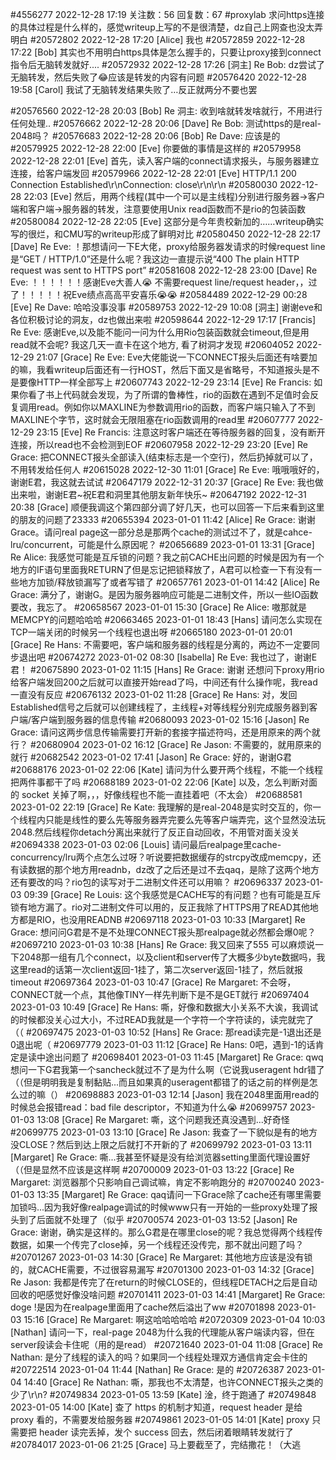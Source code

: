 #4556277 2022-12-28 17:19 关注数：56 回复数：67
#proxylab
求问https连接的具体过程是什么样的，感觉writeup上写的不是很清楚，dz自己上网查也没太弄明白
#20572802 2022-12-28 17:20
[Alice] 我也
#20572859 2022-12-28 17:22
[Bob] 其实也不用明白https具体是怎么握手的，只要让proxy接到connect指令后无脑转发就好....
#20572932 2022-12-28 17:26
[洞主] Re Bob: dz尝试了无脑转发，然后失败了😂应该是转发的内容有问题
#20576420 2022-12-28 19:58
[Carol] 我试了无脑转发结果失败了…反正就两分不要也罢

#20576560 2022-12-28 20:03
[Bob] Re 洞主: 收到啥就转发啥就行，不用进行任何处理..
#20576662 2022-12-28 20:06
[Dave] Re Bob: 测试https的是real-2048吗？
#20576683 2022-12-28 20:06
[Bob] Re Dave: 应该是的
#20579925 2022-12-28 22:00
[Eve] 你要做的事情是这样的
#20579958 2022-12-28 22:01
[Eve] 首先，读入客户端的connect请求报头，与服务器建立连接，给客户端发回
#20579966 2022-12-28 22:01
[Eve] HTTP/1.1 200 Connection Established\r\nConnection: close\r\n\r\n
#20580030 2022-12-28 22:03
[Eve] 然后，用两个线程(其中一个可以是主线程)分别进行服务器→客户端和客户端→服务器的转发，注意要使用Unix read函数而不是rio的包装函数
#20580084 2022-12-28 22:05
[Eve] 这部分是今年贵校新加的……writeup确实写的很烂，和CMU写的writeup形成了鲜明对比
#20580450 2022-12-28 22:17
[Dave] Re Eve: ！那想请问一下E大佬，proxy给服务器发请求的时候request line是“GET / HTTP/1.0”还是什么呢？我这边一直提示说“400 The plain HTTP request was sent to HTTPS port”
#20581608 2022-12-28 23:00
[Dave] Re Eve: ！！！！！！感谢Eve大善人😭 不需要request line/request header，，过了！！！！！祝Eve绩点高高平安喜乐😭😭
#20584489 2022-12-29 00:28
[Eve] Re Dave: 哈哈没事没事
#20589753 2022-12-29 10:08
[洞主] 谢谢eve和各位积极讨论的洞友，dz也做出来啦
#20598644 2022-12-29 17:17
[Francis] Re Eve: 感谢Eve,以及能不能问一问为什么用Rio包装函数就会timeout,但是用read就不会呢? 我这几天一直卡在这个地方, 看了树洞才发现
#20604052 2022-12-29 21:07
[Grace] Re Eve: Eve大佬能说一下CONNECT报头后面还有啥要加的嘛，我看writeup后面还有一行HOST，然后下面又是省略号，不知道报头是不是要像HTTP一样全部写上
#20607743 2022-12-29 23:14
[Eve] Re Francis: 如果你看了书上代码就会发现，为了所谓的鲁棒性，rio的函数在遇到不足值时会反复调用read。例如你以MAXLINE为参数调用rio的函数，而客户端只输入了不到MAXLINE个字节，这时就会无限阻塞在rio函数调用的read里
#20607777 2022-12-29 23:15
[Eve] Re Francis: 注意这时客户端还在等待服务器的回复，没有断开连接，所以read也不会检测到EOF
#20607958 2022-12-29 23:20
[Eve] Re Grace: 把CONNECT报头全部读入(结束标志是一个空行)，然后扔掉就可以了，不用转发给任何人
#20615028 2022-12-30 11:01
[Grace] Re Eve: 哦哦哦好的，谢谢E君，我这就去试试
#20647179 2022-12-31 20:37
[Grace] Re Eve: 我也做出来啦，谢谢E君~祝E君和洞里其他朋友新年快乐~
#20647192 2022-12-31 20:38
[Grace] 顺便我调这个第四部分调了好几天，也可以回答一下后来看到这里的朋友的问题了23333
#20655394 2023-01-01 11:42
[Alice] Re Grace: 谢谢Grace。请问real page这一部分总是那两个cache的测试过不了，就是cahce-lru/concurrent，可能是什么原因呢？
#20656689 2023-01-01 13:31
[Grace] Re Alice: 我感觉可能是互斥锁的问题？我之前CACHE出问题的时候是因为有一个地方的IF语句里面我RETURN了但是忘记把锁释放了，A君可以检查一下有没有一些地方加锁/释放锁漏写了或者写错了
#20657761 2023-01-01 14:42
[Alice] Re Grace: 满分了，谢谢G。是因为服务器响应可能是二进制文件，所以一些IO函数要改，我忘了。
#20658567 2023-01-01 15:30
[Grace] Re Alice: 嗷那就是MEMCPY的问题哈哈哈
#20663465 2023-01-01 18:43
[Hans] 请问怎么实现在TCP一端关闭的时候另一个线程也退出呀
#20665180 2023-01-01 20:01
[Grace] Re Hans: 不需要吧，客户端和服务器的线程是分离的，两边不一定要同步退出吧
#20674272 2023-01-02 08:30
[Isabella] Re Eve: 我也过了，谢谢E君！
#20675890 2023-01-02 11:15
[Hans] Re Grace: 谢谢 还想问下proxy用rio给客户端发回200之后就可以直接开始read了吗，中间还有什么操作呢，我read一直没有反应
#20676132 2023-01-02 11:28
[Grace] Re Hans: 对，发回Established信号之后就可以创建线程了，主线程+对等线程分别完成服务器到客户端/客户端到服务器的信息传输
#20680093 2023-01-02 15:16
[Jason] Re Grace: 请问这两步信息传输需要打开新的套接字描述符吗，还是用原来的两个就行？
#20680904 2023-01-02 16:12
[Grace] Re Jason: 不需要的，就用原来的就行
#20682542 2023-01-02 17:41
[Jason] Re Grace: 好的，谢谢G君
#20688176 2023-01-02 22:06
[Kate] 请问为什么要开两个线程，不能一个线程把两件事都干了吗
#20688189 2023-01-02 22:06
[Kate] 以及，怎么判断对面的 socket 关掉了啊，，，好像线程也不能一直挂着吧（不太会）
#20688581 2023-01-02 22:19
[Grace] Re Kate: 我理解的是real-2048是实时交互的，你一个线程内只能是线性的要么先等服务器弄完要么先等客户端弄完，这个显然没法玩2048.然后线程你detach分离出来就行了反正自动回收，不用管对面关没关
#20694338 2023-01-03 02:06
[Louis] 请问最后realpage里cache-concurrency/lru两个点怎么过呀？听说要把数据缓存的strcpy改成memcpy，还有读数据的那个地方用readnb，dz改了之后还是过不去qaq，是除了这两个地方还有要改的吗？rio包的读写对于二进制文件还可以用嘛？
#20696337 2023-01-03 09:39
[Grace] Re Louis: 这个我感觉是CACHE写的有问题？也有可能是互斥锁有地方漏了。rio对二进制文件可以用的，反正我除了HTTPS用了READ其他地方都是RIO，也没用READNB
#20697118 2023-01-03 10:33
[Margaret] Re Grace: 想问问G君是不是不处理CONNECT报头那realpage就必然都会爆0呢？
#20697210 2023-01-03 10:38
[Hans] Re Grace: 我又回来了555 可以麻烦说一下2048那一组有几个connect，以及client和server传了大概多少byte数据吗，我这里read的话第一次client返回-1挂了，第二次server返回-1挂了，然后就报timeout
#20697364 2023-01-03 10:47
[Grace] Re Margaret: 不会呀，CONNECT就一个点，其他像TINY一样先判断下是不是GET就行
#20697404 2023-01-03 10:49
[Grace] Re Hans: 嘶，好像和数据大小关系不大诶，我调试的时候都没关心过大小，不过READ我就是一个字符一个字符读的，读完就完了（（
#20697475 2023-01-03 10:52
[Hans] Re Grace: 那read读完是-1退出还是0退出呢（
#20697779 2023-01-03 11:12
[Grace] Re Hans: 0吧，遇到-1的话肯定是读中途出问题了
#20698401 2023-01-03 11:45
[Margaret] Re Grace: qwq想问一下G君我第一个sancheck就过不了是为什么啊（它说我useragent hdr错了（（但是明明我是复制黏贴...而且如果真的useragent都错了的话之前的样例是怎么过的嘛（）
#20698883 2023-01-03 12:14
[Jason] 我在2048里面用read的时候总会报错read：bad file descriptor，不知道为什么😭
#20699757 2023-01-03 13:08
[Grace] Re Margaret: 嘶，这个问题我还真没遇到...好奇怪
#20699775 2023-01-03 13:10
[Grace] Re Jason: 我查了一下貌似是有的地方没CLOSE？然后到达上限之后就打不开新的了
#20699792 2023-01-03 13:11
[Margaret] Re Grace: 嘶...我甚至怀疑是没有给浏览器setting里面代理设置好（（但是显然不应该是这样啊
#20700009 2023-01-03 13:22
[Grace] Re Margaret: 浏览器那个只影响自己调试嘛，肯定不影响跑分的
#20700240 2023-01-03 13:35
[Margaret] Re Grace: qaq请问一下Grace除了cache还有哪里需要加锁吗...因为我好像realpage调试的时候www只有一开始的一些proxy处理了报头到了后面就不处理了（似乎
#20700574 2023-01-03 13:52
[Jason] Re Grace: 谢谢，确实是这样的。那么G君是在哪里close的呢？我总觉得两个线程传数据，如果一个传完了close掉，另一个线程还没传完，那不就出问题了吗？
#20701267 2023-01-03 14:30
[Grace] Re Margaret: 其他地方应该是没有锁的，就CACHE需要，不过很容易漏写
#20701300 2023-01-03 14:32
[Grace] Re Jason: 我都是传完了在return的时候CLOSE的，但线程DETACH之后是自动回收的吧感觉好像没啥问题
#20701411 2023-01-03 14:41
[Margaret] Re Grace: doge !是因为在realpage里面用了cache然后溢出了ww
#20701898 2023-01-03 15:16
[Grace] Re Margaret: 啊这哈哈哈哈哈
#20720309 2023-01-04 10:03
[Nathan] 请问一下，real-page 2048为什么我的代理能从客户端读内容，但在server段读会卡住呢（用的是read）
#20721640 2023-01-04 11:08
[Grace] Re Nathan: 是分了线程的读入的吗？如果同一个线程处理双方通信肯定会卡住的
#20722514 2023-01-04 11:44
[Nathan] Re Grace: 是的
#20726387 2023-01-04 14:40
[Grace] Re Nathan: 嘶，那我也不太清楚，也许CONNECT报头之类的少了\r\n?
#20749834 2023-01-05 13:59
[Kate] 淦，终于跑通了
#20749848 2023-01-05 14:00
[Kate] 查了 https 的机制才知道，request header 是给 proxy 看的，不需要发给服务器
#20749861 2023-01-05 14:01
[Kate] proxy 只需要把 header 读完丢掉，发个 success 回去，然后闭着眼睛转发就行了
#20784017 2023-01-06 21:25
[Grace] 马上要截至了，完结撒花！（大逃